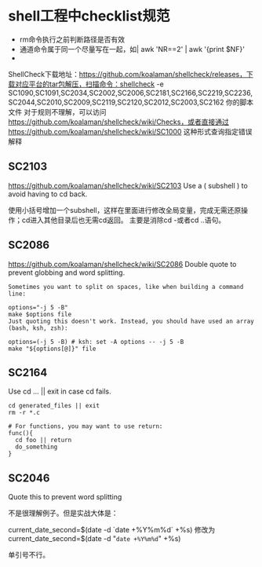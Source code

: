 # shell工程中checklist规范

- rm命令执行之前判断路径是否有效
- 通道命令属于同一个尽量写在一起，如| awk 'NR==2' | awk '{print $NF}'
- 


ShellCheck下载地址：https://github.com/koalaman/shellcheck/releases，下载对应平台的tar包解压，扫描命令：shellcheck -e SC1090,SC1091,SC2034,SC2002,SC2006,SC2181,SC2166,SC2219,SC2236,SC2044,SC2010,SC2009,SC2119,SC2120,SC2012,SC2003,SC2162 你的脚本文件
对于规则不理解，可以访问 https://github.com/koalaman/shellcheck/wiki/Checks，或者直接通过 https://github.com/koalaman/shellcheck/wiki/SC1000 这种形式查询指定错误解释

## SC2103
https://github.com/koalaman/shellcheck/wiki/SC2103
Use a ( subshell ) to avoid having to cd back.

使用小括号增加一个subshell，这样在里面进行修改全局变量，完成无需还原操作；cd进入其他目录后也无需cd返回。
主要是消除cd -或者cd ..语句。

## SC2086
https://github.com/koalaman/shellcheck/wiki/SC2086
Double quote to prevent globbing and word splitting.

```
Sometimes you want to split on spaces, like when building a command line:

options="-j 5 -B"
make $options file
Just quoting this doesn't work. Instead, you should have used an array (bash, ksh, zsh):

options=(-j 5 -B) # ksh: set -A options -- -j 5 -B
make "${options[@]}" file
```

## SC2164
Use cd ... || exit in case cd fails.

```
cd generated_files || exit
rm -r *.c

# For functions, you may want to use return:
func(){
  cd foo || return
  do_something
}
```

## SC2046
Quote this to prevent word splitting

不是很理解例子。但是实战大体是：

current_date_second=$(date -d `date +%Y%m%d` +%s)
修改为
current_date_second=$(date -d "`date +%Y%m%d`" +%s)

单引号不行。







